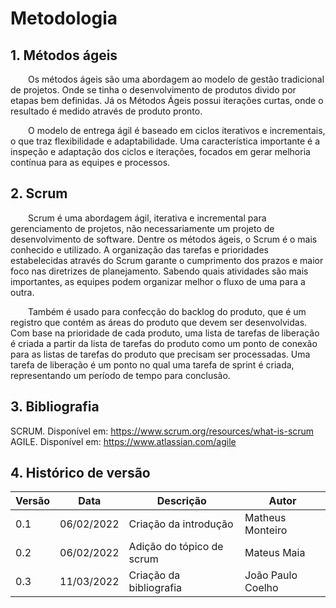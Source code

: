 # Metodologia

## 1. Métodos ágeis

&emsp;&emsp;Os métodos ágeis são uma abordagem ao modelo de gestão tradicional de projetos. Onde se tinha o desenvolvimento de produtos divido por etapas bem definidas. Já os Métodos Ágeis possui iterações curtas, onde o resultado é medido através de produto pronto.

&emsp;&emsp;O modelo de entrega ágil é baseado em ciclos iterativos e incrementais, o que traz flexibilidade e adaptabilidade. Uma característica importante é a inspeção e adaptação dos ciclos e iterações, focados em gerar melhoria contínua para as equipes e processos.

## 2. Scrum

&emsp;&emsp;Scrum é uma abordagem ágil, iterativa e incremental para gerenciamento de projetos, não necessariamente um projeto de desenvolvimento de software. Dentre os métodos ágeis, o Scrum é o mais conhecido e utilizado. A organização das tarefas e prioridades estabelecidas através do Scrum garante o cumprimento dos prazos e maior foco nas diretrizes de planejamento. Sabendo quais atividades são mais importantes, as equipes podem organizar melhor o fluxo de uma para a outra.

&emsp;&emsp;Também é usado para confecção do backlog do produto, que é um registro que contém as áreas do produto que devem ser desenvolvidas. Com base na prioridade de cada produto, uma lista de tarefas de liberação é criada a partir da lista de tarefas do produto como um ponto de conexão para as listas de tarefas do produto que precisam ser processadas. Uma tarefa de liberação é um ponto no qual uma tarefa de sprint é criada, representando um período de tempo para conclusão.

## 3. Bibliografia

SCRUM. Disponível em: https://www.scrum.org/resources/what-is-scrum
AGILE. Disponível em: https://www.atlassian.com/agile

## 4. Histórico de versão

<center>

| Versão | Data       | Descrição                 | Autor             |
| ------ | ---------- | ------------------------- | ----------------- |
| 0.1    | 06/02/2022 | Criação da introdução     | Matheus Monteiro  |
| 0.2    | 06/02/2022 | Adição do tópico de scrum | Mateus Maia       |
| 0.3    | 11/03/2022 | Criação da bibliografia   | João Paulo Coelho |

</center>
